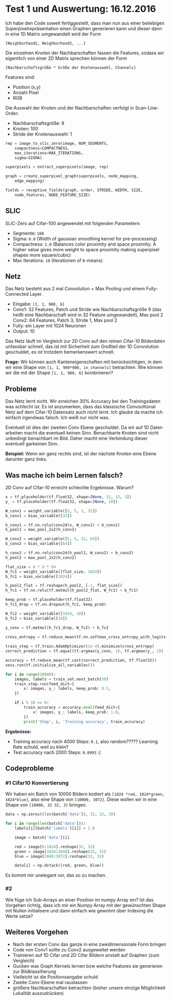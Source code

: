 # Test 1 und Auswertung: 16.12.2016

Ich habe den Code soweit fertiggestellt, dass man nun aus einer beliebigen
Superpixelrepräsentation einen Graphen generieren kann und dieser dann in eine
1D Matrix umgewandelt wird der Form

```
[Neighborhood1, Neighborhood2, ...]
```

Die einzelnen Knoten der Nachbarschaften fassen die Features, sodass wir
eigentlich von einer 2D Matrix sprechen können der Form

```
[Nachbarschaftsgröße * Größe der Knotenauswahl, Channels]
```

Features sind:
* Position (x,y)
* Anzahl Pixel
* RGB

Die Auswahl der Knoten und der Nachbarschaften verfolgt in Scan-Line-Order:

* Nachbarschaftsgröße: 9
* Knoten: 100
* Stride der Knotenauswahl: 1

```python
rep = image_to_slic_zero(image, NUM_SEGMENTS,
    compactness=COMPACTNESS,
    max_iterations=MAX_ITERATIONS,
    sigma=SIGMA)

superpixels = extract_superpixels(image, rep)

graph = create_superpixel_graph(superpixels, node_mapping,
    edge_mapping)

fields = receptive_fields(graph, order, STRIDE, WIDTH, SIZE,
    node_features, NODE_FEATURE_SIZE)
```

## SLIC

SLIC-Zero auf Cifar-100 angewendet mit folgenden Parametern:
* Segmente: `100`
* Sigma: `0.0` (Width of gaussian smoothing kernel for pre-processing)
* Compactness: `1.0` (Balances color proximity and space proximity. A higher
  value gives more weight to space proximity making superpixel shapes more
  square/cubic)
* Max Iterations: `10` (Iterationen of k-means)

## Netz

Das Netz besteht aus 2 mal Convolution + Max Pooling und einem Fully-Connected
Layer.

* Eingabe: `[1, 1, 900, 6]`
* Conv1: 32 Features, Patch und Stride wie Nachbarschaftsgröße 9 (das heißt
  eine Nachbarschaft wird in 32 Feature umgewandelt), Max pool 2
  Conv2: 64 Features, Patch 3, Stride 1, Max pool 2
* Fully: ein Layer mit 1024 Neuronen
* Output: 10

Das Netz läuft im Vergleich zur 2D Conv auf den reinen Cifar-10 Bilderdaten
unfassbar schnell, das ist mit Sicherheit zum Großteil der 1D Convolution
geschuldet, es ist trotzdem bemerkenswert schnell.

**Frage:**
Wir können auch Kanteneigenschaften mit berücksichtigen, in dem wir
eine Shape von `[1, 1, 900*900, in_channels]` betrachten.
Wie können wir die mit der Shape `[1, 1, 900, 6]` kombinieren?

## Probleme

Das Netz lernt nicht. Wir erreichen 30% Accuracy bei den Trainingsdaten was
schlecht ist.
Es ist anzumerken, dass das klassische Convoultional Netz auf dem Cifar-10
Datensatz auch nicht lernt. Ich glaube da mache ich einfach irgendwas falsch.
Ich weiß nur nicht was.

Eventuell ist dies der zweiten Conv Ebene geschuldet. Da wir auf 1D Daten
arbeiten macht die eventuell keinen Sinn. Benachbarte Knoten sind nicht
unbedingt benachbart im Bild. Daher macht eine Verbindung dieser eventuell
garkeinen Sinn.

**Beispiel:** Wenn wir ganz rechts sind, ist der nächste Knoten
eine Ebene darunter ganz links.

## Was mache ich beim Lernen falsch?

2D Conv auf Cifar-10 erreicht schlechte Ergebnisse. Warum?

```python
x = tf.placeholder(tf.float32, shape=[None, 32, 32, 3])
y_ = tf.placeholder(tf.float32, shape=[None, 10])

W_conv1 = weight_variable([5, 5, 3, 32])
b_conv1 = bias_variable([32])

h_conv1 = tf.nn.relu(conv2d(x, W_conv1) + b_conv1)
h_pool1 = max_pool_2x2(h_conv1)

W_conv2 = weight_variable([5, 5, 32, 64])
b_conv2 = bias_variable([64])

h_conv2 = tf.nn.relu(conv2d(h_pool1, W_conv2) + b_conv2)
h_pool2 = max_pool_2x2(h_conv2)

flat_size = 8 * 8 * 64
W_fc1 = weight_variable([flat_size, 1024])
b_fc1 = bias_variable([1024])

h_pool2_flat = tf.reshape(h_pool2, [-1, flat_size])
h_fc1 = tf.nn.relu(tf.matmul(h_pool2_flat, W_fc1) + b_fc1)

keep_prob = tf.placeholder(tf.float32)
h_fc1_drop = tf.nn.dropout(h_fc1, keep_prob)

W_fc2 = weight_variable([1024, 10])
b_fc2 = bias_variable([10])

y_conv = tf.matmul(h_fc1_drop, W_fc2) + b_fc2

cross_entropy = tf.reduce_mean(tf.nn.softmax_cross_entropy_with_logits(y_conv,
                                                                       y_))
train_step = tf.train.AdamOptimizer(1e-4).minimize(cross_entropy)
correct_prediction = tf.equal(tf.argmax(y_conv, 1), tf.argmax(y_, 1))

accuracy = tf.reduce_mean(tf.cast(correct_prediction, tf.float32))
sess.run(tf.initialize_all_variables())

for i in range(20000):
    images, labels = train_set.next_batch(50)
    train_step.run(feed_dict={
        x: images, y_: labels, keep_prob: 0.5,
    })

    if i % 10 == 0:
        train_accuracy = accuracy.eval(feed_dict={
            x: images, y_: labels, keep_prob: 1.0,
        })
        print('Step', i, 'Training accuracy', train_accuracy)
```

**Ergebnisse:**
* Training accuracy nach 4000 Steps: `0.1`, also random????? Learning Rate
  schuld, weil zu klein?
* Test accuracy nach 2000 Steps: `0.0993` :(

## Codeprobleme

### #1 Cifar10 Konvertierung

Wir haben ein Batch von 10000 Bildern kodiert als `[1024 *red, 1024*green,
1024*blue]`, also eine Shape von `[10000, 3072]`. Diese wollen wir in eine
Shape von `[10000, 32 32, 3]` bringen.

```python
data = np.zeros((len(batch['data']), 32, 32, 3))

for i in range(len(batch['data'])):
    labels[i][batch['labels'][i]] = 1.0

    image = batch['data'][i]

    red = image[0:1024].reshape(32, 32)
    green = image[1024:2048].reshape(32, 32)
    blue = image[2048:3072].reshape(32, 32)

    data[i] = np.dstack((red, green, blue))
```

Es kommt mir unelegant vor, das so zu machen.

### #2

Wie füge ich Sub-Arrays an einer Position im numpy Array ein? Ist das Vorgehen
richtig, dass ich mir ein Numpy Array mit der gewünschten Shape mit Nullen
initialisere und dann einfach wie gewohnt über Indexing die Werte setze?

## Weiteres Vorgehen

* Nach der ersten Conv das ganze in eine zweidimensionale Form bringen
* Code von Conv1 sollte zu Conv2 ausgeweitet werden
* Trainieren auf 1D Cifar und 2D Cifar Bildern anstatt auf Graphen (zum
  Vergleich)
* Gucken was Graph Kernels lernen bzw welche Features sie generieren zur
  Bildklassifierung
* Vielleicht ist die Positionsangabe schuld
* Zweite Conv-Ebene mal rauslassen
* größere Nachbarschaften betrachten (bisher unsere einzige Möglichkeit
  Lokalität auszudrücken)
